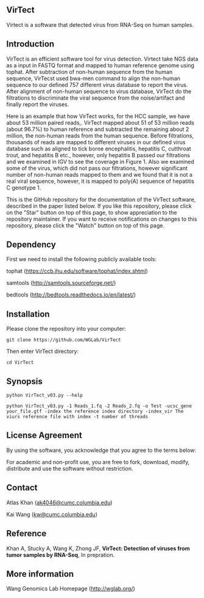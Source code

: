 ## VirTect


Virtect is a software that detected virus from RNA-Seq on human samples.


## Introduction

VirTect is an efficient software tool for virus detection. Virtect take NGS data as a input in FASTQ format and mapped to human reference genome using tophat. After subtraction of non-human sequence from the human sequence, VirTecst used bwa-men command to align the non-human sequence to our defined 757 different virus database to report the virus. After alignment of non-human sequence to virus database, VirTect do the filtrations to discriminate the viral sequence from the noise/artifact and finally report the viruses. 

Here is an example that how VirTect works, for the HCC sample, we have about 53 million paired reads,. VirTect mapped about 51 of 53 million reads (about 96.7%) to human reference and subtracted the remaining about 2 million, the non-human reads from the human sequence. Before filtrations, thousands of reads are mapped to different viruses in our defined virus database such as aligned to tick borne encephalitis, hepatitis C, cutthroat trout, and hepatitis B etc., however, only hepatitis B passed our filtrations and we examined in IGV to see the coverage in Figure 1. Also we examined some of the virus, which did not pass our filtrations, however significant number of non-human reads mapped to them and we found that it is not a real viral sequence, however, it is mapped to poly(A) sequence of hepatitis C genotype 1.


This is the GitHub repository for the documentation of the VirTect software, described in the paper listed below. If you like this repository, please click on the "Star" button on top of this page, to show appreciation to the repository maintainer. If you want to receive notifications on changes to this repository, please click the "Watch" button on top of this page.

## Dependency

First we need to install the following publicly available tools:


tophat (https://ccb.jhu.edu/software/tophat/index.shtml)

samtools (http://samtools.sourceforge.net/)

bedtools (http://bedtools.readthedocs.io/en/latest/)

## Installation

Please clone the repository into your computer:

    git clone https://github.com/WGLab/VirTect

Then enter VirTect directory:

    cd VirTect

## Synopsis

    python VirTect_v03.py --help

    python VirTect_v03.py -1 Reads_1.fq -2 Reads_2.fq -o Test -ucsc_gene your_file.gtf -index the reference index directory -index_vir The viurs reference file with index -t number of threads


## License Agreement

By using the software, you acknowledge that you agree to the terms below:

For academic and non-profit use, you are free to fork, download, modify, distribute and use the software without restriction.
 
 ## Contact
Atlas Khan (ak4046@cumc.columbia.edu)

Kai Wang (kw@cumc.columbia.edu)

## Reference

Khan A, Stucky A, Wang K, Zhong JF, **VirTect: Detection of viruses from tumor samples by RNA-Seq**, In prepration. 


## More information
Wang Genomics Lab Homepage (http://wglab.org/)
